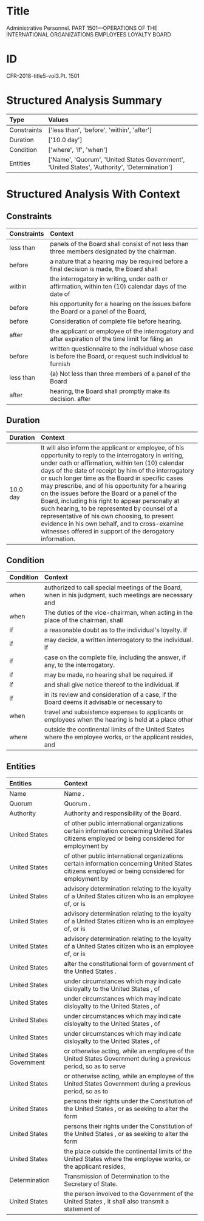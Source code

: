 # Title

 Administrative Personnel. PART 1501—OPERATIONS OF THE INTERNATIONAL ORGANIZATIONS EMPLOYEES LOYALTY BOARD


# ID

 CFR-2018-title5-vol3.Pt. 1501


# Structured Analysis Summary

| Type        | Values                                                                                        |
|:------------|:----------------------------------------------------------------------------------------------|
| Constraints | ['less than', 'before', 'within', 'after']                                                    |
| Duration    | ['10.0 day']                                                                                  |
| Condition   | ['where', 'if', 'when']                                                                       |
| Entities    | ['Name', 'Quorum', 'United States Government', 'United States', 'Authority', 'Determination'] |


# Structured Analysis With Context

 


## Constraints

| Constraints   | Context                                                                                                       |
|:--------------|:--------------------------------------------------------------------------------------------------------------|
| less than     | panels of the Board shall consist of not less than  three members designated by the chairman.                 |
| before        | a nature that a hearing may be required before a final decision is made, the Board shall                      |
| within        | the interrogatory in writing, under oath or affirmation, within ten (10) calendar days of the date of         |
| before        | his opportunity for a hearing on the issues before the Board or a panel of the Board,                         |
| before        | Consideration of complete file  before  hearing.                                                              |
| after         | the applicant or employee of the interrogatory and after expiration of the time limit for filing an           |
| before        | written questionnaire to the individual whose case is before the Board, or request such individual to furnish |
| less than     | (a) Not  less than three members of a panel of the Board                                                      |
| after         | hearing, the Board shall promptly make its decision. after                                                    |


## Duration

| Duration   | Context                                                                                                                                                                                                                                                                                                                                                                                                                                                                                                                                                                                                                                        |
|:-----------|:-----------------------------------------------------------------------------------------------------------------------------------------------------------------------------------------------------------------------------------------------------------------------------------------------------------------------------------------------------------------------------------------------------------------------------------------------------------------------------------------------------------------------------------------------------------------------------------------------------------------------------------------------|
| 10.0 day   | It will also inform the applicant or employee, of his opportunity to reply to the interrogatory in writing, under oath or affirmation, within ten (10) calendar days of the date of receipt by him of the interrogatory or such longer time as the Board in specific cases may prescribe, and of his opportunity for a hearing on the issues before the Board or a panel of the Board, including his right to appear personally at such hearing, to be represented by counsel of a representative of his own choosing, to present evidence in his own behalf, and to cross-examine witnesses offered in support of the derogatory information. |


## Condition

| Condition   | Context                                                                                                     |
|:------------|:------------------------------------------------------------------------------------------------------------|
| when        | authorized to call special meetings of the Board, when in his judgment, such meetings are necessary and     |
| when        | The duties of the vice-chairman,  when acting in the place of the chairman, shall                           |
| if          | a reasonable doubt as to the individual's loyalty. if                                                       |
| if          | may decide, a written interrogatory to the individual. if                                                   |
| if          | case on the complete file, including the answer, if  any, to the interrogatory.                             |
| if          | may be made, no hearing shall be required. if                                                               |
| if          | and shall give notice thereof to the individual. if                                                         |
| if          | in its review and consideration of a case, if the Board deems it advisable or necessary to                  |
| when        | travel and subsistence expenses to applicants or employees when the hearing is held at a place other        |
| where       | outside the continental limits of the United States where the employee works, or the applicant resides, and |


## Entities

| Entities                 | Context                                                                                                                                          |
|:-------------------------|:-------------------------------------------------------------------------------------------------------------------------------------------------|
| Name                     | Name .                                                                                                                                           |
| Quorum                   | Quorum .                                                                                                                                         |
| Authority                | Authority  and responsibility of the Board.                                                                                                      |
| United States            | of other public international organizations certain information concerning United States citizens employed or being considered for employment by |
| United States            | of other public international organizations certain information concerning United States citizens employed or being considered for employment by |
| United States            | advisory determination relating to the loyalty of a United States citizen who is an employee of, or is                                           |
| United States            | advisory determination relating to the loyalty of a United States citizen who is an employee of, or is                                           |
| United States            | advisory determination relating to the loyalty of a United States citizen who is an employee of, or is                                           |
| United States            | alter the constitutional form of government of the United States .                                                                               |
| United States            | under circumstances which may indicate disloyalty to the United States , of                                                                      |
| United States            | under circumstances which may indicate disloyalty to the United States , of                                                                      |
| United States            | under circumstances which may indicate disloyalty to the United States , of                                                                      |
| United States            | under circumstances which may indicate disloyalty to the United States , of                                                                      |
| United States Government | or otherwise acting, while an employee of the United States Government during a previous period, so as to serve                                  |
| United States            | or otherwise acting, while an employee of the United States Government during a previous period, so as to                                        |
| United States            | persons their rights under the Constitution of the United States , or as seeking to alter the form                                               |
| United States            | persons their rights under the Constitution of the United States , or as seeking to alter the form                                               |
| United States            | the place outside the continental limits of the United States where the employee works, or the applicant resides,                                |
| Determination            | Transmission of  Determination  to the Secretary of State.                                                                                       |
| United States            | the person involved to the Government of the United States , it shall also transmit a statement of                                               |


